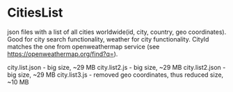 # CitiesList

json files with a list of all cities worldwide(id, city, country, geo coordinates). Good for city search functionality, weather for city functionality.
CityId matches the one from openweathermap service (see https://openweathermap.org/find?q=).

city.list.json	  - big size, ~29 MB
city.list2.js		  - big size, ~29 MB
city.list2.json		- big size, ~29 MB
city.list3.js 	  - removed geo coordinates, thus reduced size, ~10 MB